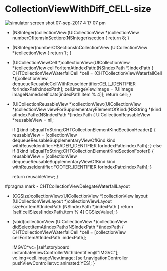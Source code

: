 # CollectionViewWithDiff_CELL-size
![simulator screen shot 07-sep-2017 4 17 07 pm](https://user-images.githubusercontent.com/16588047/30159809-942b9834-93e7-11e7-9bcc-ca92ec097b94.png)




- (NSInteger)collectionView:(UICollectionView *)collectionView numberOfItemsInSection:(NSInteger)section {
  return 8;
}

- (NSInteger)numberOfSectionsInCollectionView:(UICollectionView *)collectionView {
  return 1 ;
}

- (UICollectionViewCell *)collectionView:(UICollectionView *)collectionView cellForItemAtIndexPath:(NSIndexPath *)indexPath {
  CHTCollectionViewWaterfallCell *cell =
  (CHTCollectionViewWaterfallCell *)[collectionView dequeueReusableCellWithReuseIdentifier:CELL_IDENTIFIER
                                                                              forIndexPath:indexPath];
  cell.imageView.image = [UIImage imageNamed:self.cats[indexPath.item % 4]];
  return cell;
}

- (UICollectionReusableView *)collectionView:(UICollectionView *)collectionView viewForSupplementaryElementOfKind:(NSString *)kind atIndexPath:(NSIndexPath *)indexPath {
  UICollectionReusableView *reusableView = nil;

  if ([kind isEqualToString:CHTCollectionElementKindSectionHeader]) {
    reusableView = [collectionView dequeueReusableSupplementaryViewOfKind:kind
                                                      withReuseIdentifier:HEADER_IDENTIFIER
                                                             forIndexPath:indexPath];
  } else if ([kind isEqualToString:CHTCollectionElementKindSectionFooter]) {
    reusableView = [collectionView dequeueReusableSupplementaryViewOfKind:kind
                                                      withReuseIdentifier:FOOTER_IDENTIFIER
                                                             forIndexPath:indexPath];
  }

  return reusableView;
}

#pragma mark - CHTCollectionViewDelegateWaterfallLayout
- (CGSize)collectionView:(UICollectionView *)collectionView layout:(UICollectionViewLayout *)collectionViewLayout sizeForItemAtIndexPath:(NSIndexPath *)indexPath {
  return [self.cellSizes[indexPath.item % 4] CGSizeValue];
}
- (void)collectionView:(UICollectionView *)collectionView didSelectItemAtIndexPath:(NSIndexPath *)indexPath
{
    CHTCollectionViewWaterfallCell *cell = [collectionView cellForItemAtIndexPath   :indexPath];

    IMGVC*vc=[self.storyboard instantiateViewControllerWithIdentifier:@"IMGVC"];
    vc.img=cell.imageView.image;
    [self.navigationController pushViewController:vc animated:YES];
}
